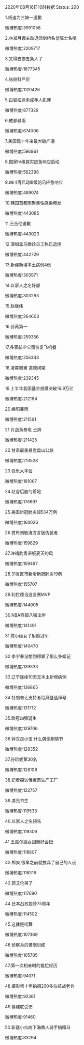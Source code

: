 2020年08月16日10时数据
Status: 200

1.杨迪为三缺一道歉

微博热度:3991056

2.林郑月娥主动退回剑桥名誉院士名衔

微博热度:2209717

3.又得去捞五条人了

微博热度:1677345

4.张继科严厉

微博热度:1120426

5.白岩松评未成年人犯罪

微博热度:877329

6.成都暴雨

微博热度:674006

7.美国现十年来最大破产潮

微博热度:596961

8.国家Ⅳ级救灾应急响应启动

微博热度:562398

9.四川再启动III级防汛应急响应

微博热度:489074

10.韩国首都圈聚集性感染频发

微博热度:443085

11.王岳伦道歉

微博热度:443023

12.深圳盒马确诊员工称已退烧

微博热度:442729

13.新疆新增本土病例4例

微博热度:303971

14.以家人之名好虐

微博热度:303293

15.赵继伟

微博热度:264603

16.孙芮第一

微博热度:259356

17.多家航空公司恢复飞机餐

微博热度:256343

18.凌霄舅舅 道德绑架

微博热度:239345

19.上半年我国基金规模突破16.9万亿

微博热度:212164

20.绵阳暴雨

微博热度:211561

21.肖战黄景瑜 王牌

微博热度:211425

22.甘肃最美悬崖盘山公路

微博热度:210528

23.快乐大本营

微博热度:181067

24.赵睿后脑勺着地

微博热度:176697

25.美国新冠肺炎超534万例

微博热度:160026

26.贾玲刘敏涛方言版伪装者

微博热度:159629

27.许靖韵粤语版夏天的风

微博热度:159497

28.31省区市新增新冠肺炎19例

微博热度:155707

29.利拉德当选复赛MVP

微博热度:144005

30.NBA西部八强出炉

微博热度:141491

31.陈小纭女子射箭冠军

微博热度:140470

32.李宇春没想到得罪了那么多娱记

微博热度:139333

33.辽宁连续10天无本土新增病例

微博热度:136865

34.特朗普让支持者给拜登选绰号

微博热度:131712

35.欧冠四强诞生

微博热度:129706

36.钟汉良小宝 什么偶像剧情节

微博热度:128352

37.孙珍妮第30名

微博热度:128108

38.记者探访俄疫苗生产工厂

微博热度:122757

39.漂亮书生

微博热度:119533

40.以家人之名预告

微博热度:119306

41.王嘉尔跳女团舞好会扭

微博热度:118807

42.郑爽 很早之前就放弃了自己的人设

微博热度:118316

43.郭艾伦哭了

微博热度:117690

44.日本战败投降75周年

微博热度:114502

45.这就是街舞

微博热度:107369

46.侦察兵的极限训练

微博热度:105785

47.第一次相亲时的尴尬经历

微博热度:94071

48.摄影师十年拍摄200多位抗战老兵

微博热度:92361

49.易建联受伤

微博热度:91460

50.新疆小伙向下海救人骑手捐赠马

微博热度:83294

